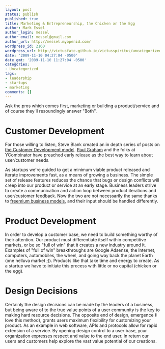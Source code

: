 ```yaml
---
layout: post
status: publish
published: true
title: Marketing & Entrepreneurship, the Chicken or the Egg
author: Mark Essel
author_login: messel
author_email: messel@gmail.com
author_url: http://messel.myopenid.com/
wordpress_id: 2160
wordpress_url: http://victusfate.github.io/victusspiritus/uncategorized/2009/11/10/marketing-entrepreneurship-the-chicken-or-the-egg/
date: '2009-11-10 04:27:04 -0500'
date_gmt: '2009-11-10 11:27:04 -0500'
categories:
- Uncategorized
tags:
- leadership
- startups
- marketing
comments: []
---
```

<p>Ask the pros which comes first, marketing or building a product/service and of course they'll resoundingly answer "Both".</p>
<h1>Customer Development</h1>
<p>For those willing to listen, Steve Blank created an in depth series of posts on <a href="http://steveblank.com/category/customer-development-manifesto/">the Customer Development model</a>. <a href="http://www.paulgraham.com/startuplessons.html">Paul Graham</a> and the folks at YCombinator have preached early release as the best way to learn about user/customer needs.</p>
<p>As startups we're guided to get a minimum viable product released and iterate improvements fast, as a means of growing a business. The simple set of release features reduces the chance that bugs or design conflicts will creep into our product or service at an early stage. Business leaders strive to create a communication and action loop between product iterations and user/customer feedback. Now the two are not necessarily the same thanks to <a href="http://www.avc.com/a_vc/2009/07/freemium-and-freeconomics.html">freemium business models</a>, and their input should be handled differently.</p>
<h1>Product Development</h1>
<p>In order to develop a customer base, we need to build something worthy of their attention. Our product must differentiate itself within competitive markets, or be so "full of win" that it creates a new industry around it. Examples of "full of win" breakthroughs are Google Adsense, the Internet, computers, automobiles, the wheel, and going way back the planet Earth (one helluva market ;)). Products like that take time and energy to create. As a startup we have to initiate this process with little or no capital (chicken or the egg).</p>
<h1>Design Decisions</h1>
<p>Certainly the design decisions can be made by the leaders of a business, but being aware of to the true value points of a user community is the key to making hard resource decisions. The opposite end of design, emergence (I love this method), grants users maximum flexibility for customizing your product. As an example in web software, APIs and protocols allow for rapid extension of a service. By opening design control to a user base, your organization expresses respect and value to the end user. In return our users and customers help explore the vast value potential of our creations.</p>
